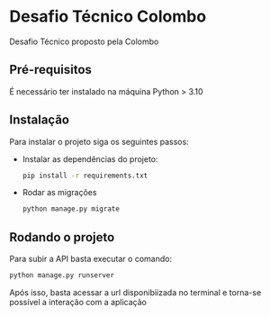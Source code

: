 # Desafio Técnico Colombo

Desafio Técnico proposto pela Colombo

## Pré-requisitos

É necessário ter instalado na máquina Python > 3.10

## Instalação

Para instalar o projeto siga os seguintes passos:

-   Instalar as dependências do projeto:

    ```bash
    pip install -r requirements.txt
    ```

-   Rodar as migrações
    ```bash
    python manage.py migrate
    ```

## Rodando o projeto

Para subir a API basta executar o comando:

```bash
python manage.py runserver
```
Após isso, basta acessar a url disponibiizada no terminal e torna-se possível a interação com a aplicação
